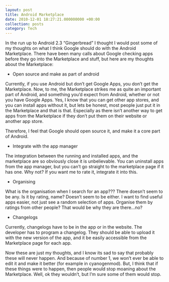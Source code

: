 ```yaml
---
layout: post
title: Android Marketplace
date: 2010-12-01 18:27:21.000000000 +00:00
collection: posts
category: Tech
---
```



In the run up to Android 2.3 “Gingerbread” I thought I would post some of my thoughts on what I think Google should do with the Android Marketplace. There have been many calls about Google checking apps before they go into the Marketplace and stuff, but here are my thoughts about the Marketplace:

- Open source and make as part of android

Currently, if you use Android but don’t get Google Apps, you don’t get the Marketplace. Now, to me, the Marketplace strikes me as quite an important part of Android, and something you’d expect from Android, whether or not you have Google Apps. Yes, I know that you can get other app stores, and you can install apps without it, but lets be honest, most people just put it in the Marketplace and that is that. Especially as there isn’t another way to get apps from the Marketplace if they don’t put them on their website or another app store.

Therefore, I feel that Google should open source it, and make it a core part of Android.

- Integrate with the app manager

The integration between the running and installed apps, and the marketplace are so obviously close it is unbelievable. You can uninstall apps from the app manager, but you can’t go straight to the marketplace page if it has one. Why not? If you want me to rate it, integrate it into this.

- Organising

What is the organisation when I search for an app??? There doesn’t seem to be any. Is it by rating, name? Doesn’t seem to be either. I want to find useful apps easier, not just see a random selection of apps. Organise them by ratings from other people? That would be why they are there…no?

- Changelogs

Currently, changelogs have to be in the app or in the website. The developer has to program a changelog. They should be able to upload it with the new version of the app, and it be easily accessible from the Marketplace page for each app.

Now these are just my thoughts, and I know its sad to say that probably these will never happen. And because of number 1, we won’t ever be able to edit it and make it better (for example in cyanogenmod). But, I think that if these things were to happen, then people would stop moaning about the Marketplace. Well, ok they wouldn’t, but I’m sure some of them would stop.
